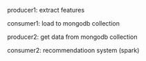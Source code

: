 producer1: extract features

consumer1: load to mongodb collection

producer2: get data from mongodb collection

consumer2: recommendatioon system (spark)
